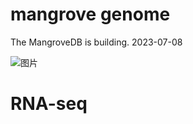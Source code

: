 # mangrove genome




The MangroveDB is building. 2023-07-08

![图片](https://github.com/Jasonxu0109/MangroveDB/assets/11934986/9ef1e5f4-3a4a-4f75-9773-539a4e3b0ff8)


# RNA-seq
